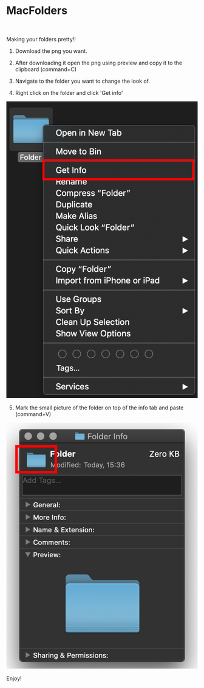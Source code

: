 # MacFolders
<p align="center">
  <img src="">
</p>


Making your folders pretty!!

1) Download the png you want.

2) After downloading it open the png using preview and copy it to the clipboard (command+C)

3) Navigate to the folder you want to change the look of. 

4) Right click on the folder and click 'Get info'

<img src="ReadMePictures/Folder1.jpg">
</p>

5) Mark the small picture of the folder on top of the info tab and paste (command+V)

<img src="ReadMePictures/Folder2.jpg">
</p>

Enjoy!
